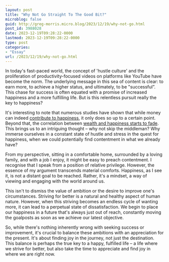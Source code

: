 ```yaml
---
layout: post
title: "Why Not Go Straight To The Good Bit?"
microblog: false
guid: http://greg-morris.micro.blog/2023/12/19/why-not-go.html
post_id: 3988028
date: 2023-12-19T09:28:22-0000
lastmod: 2023-12-19T09:28:22-0000
type: post
categories:
- "Essay"
url: /2023/12/19/why-not-go.html
---
```

In today's fast-paced world, the concept of 'hustle culture' and the proliferation of productivity-focused videos on platforms like YouTube have become the norm. The underlying message in this sea of content is clear: to earn more, to achieve a higher status, and ultimately, to be "successful”. This chase for success is often equated with a promise of increased happiness and a more fulfilling life. But is this relentless pursuit really the key to happiness?

It's interesting to note that numerous studies have shown that while money can indeed [contribute to happiness](https://www.sciencefocus.com/news/why-money-cant-buy-you-happiness), it only does so up to a certain point. Beyond that, the correlation between [wealth and happiness starts to fade](https://www.reuters.com/markets/wealth/what-worlds-longest-happiness-study-says-about-money-2023-02-06/). This brings us to an intriguing thought – why not skip the middleman? Why immerse ourselves in a constant state of hustle and stress in the quest for happiness, when we could potentially find contentment in what we already have?

From my perspective, sitting in a comfortable home, surrounded by a loving family, and with a job I enjoy, it might be easy to preach contentment. I recognise that I speak from a position of relative privilege. However, the essence of my argument transcends material comforts. Happiness, as I see it, is not a distant goal to be reached. Rather, it's a mindset, a way of viewing and engaging with the world around us.

This isn't to dismiss the value of ambition or the desire to improve one's circumstances. Striving for better is a natural and healthy aspect of human nature. However, when this striving becomes an endless cycle of wanting more, it can lead to a perpetual state of dissatisfaction. We begin to place our happiness in a future that's always just out of reach, constantly moving the goalposts as soon as we achieve our latest objective.

So, while there's nothing inherently wrong with seeking success or improvement, it's crucial to balance these ambitions with an appreciation for the present. It's about finding joy in the journey, not just the destination. This balance is perhaps the true key to a happy, fulfilled life – a life where we strive for better, but also take the time to appreciate and find joy in where we are right now.
